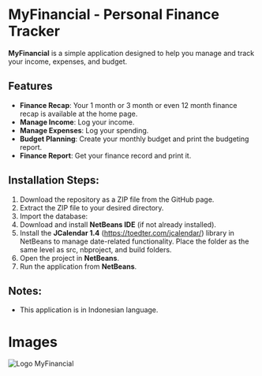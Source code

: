 # MyFinancial - Personal Finance Tracker

**MyFinancial** is a simple application designed to help you manage and track your income, expenses, and budget. 

## Features

- **Finance Recap**: Your 1 month or 3 month or even 12 month finance recap is available at the home page.
- **Manage Income**: Log your income.
- **Manage Expenses**: Log your spending. 
- **Budget Planning**: Create your monthly budget and print the budgeting report.
- **Finance Report**: Get your finance record and print it.

## Installation Steps:
1. Download the repository as a ZIP file from the GitHub page.
2. Extract the ZIP file to your desired directory.
3. Import the database:
4. Download and install **NetBeans IDE** (if not already installed).
5. Install the **JCalendar 1.4** (https://toedter.com/jcalendar/) library in NetBeans to manage date-related functionality. Place the folder as the same level as src, nbproject, and build folders.
6. Open the project in **NetBeans**.
7. Run the application from **NetBeans**.

## Notes:
- This application is in Indonesian language.


# Images
![Logo MyFinancial](https://raw.githubusercontent.com/Senicccc/MyFinancial-Personal-Finance-Tracker/main/MyFinancial/Images/logo.png)
